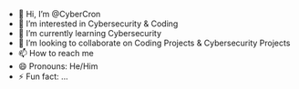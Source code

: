- 👋 Hi, I’m @CyberCron
- 👀 I’m interested in Cybersecurity & Coding
- 🌱 I’m currently learning Cybersecurity
- 💞️ I’m looking to collaborate on Coding Projects & Cybersecurity Projects
- 📫 How to reach me 
- 😄 Pronouns: He/Him
- ⚡ Fun fact: ...

<!---
CyberCron/CyberCron is a ✨ special ✨ repository because its `README.md` (this file) appears on your GitHub profile.
You can click the Preview link to take a look at your changes.
--->
